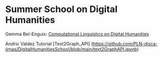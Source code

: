 # Summer School on Digital Humanities

Gemma Bel-Enguix: [Computational Linguistics on Digital Humanities](https://github.com/PLN-disca-iimas/DigitalHumanitiesSchool/blob/main/ComputationalLinguistics%2BDigitalHumanities.pdf)

Andric Valdez Tutorial [Text2Graph_API] (https://github.com/PLN-disca-iimas/DigitalHumanitiesSchool/blob/main/text2GraphAPI.ipynb)
